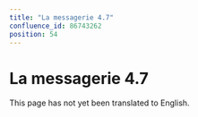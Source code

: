 ```yaml
---
title: "La messagerie 4.7"
confluence_id: 86743262
position: 54
---
```

# La messagerie 4.7


This page has not yet been translated to English.

